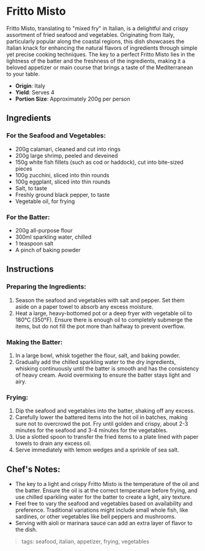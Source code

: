 # Fritto Misto

Fritto Misto, translating to "mixed fry" in Italian, is a delightful and crispy assortment of fried seafood and vegetables. Originating from Italy, particularly popular along the coastal regions, this dish showcases the Italian knack for enhancing the natural flavors of ingredients through simple yet precise cooking techniques. The key to a perfect Fritto Misto lies in the lightness of the batter and the freshness of the ingredients, making it a beloved appetizer or main course that brings a taste of the Mediterranean to your table.

- **Origin**: Italy
- **Yield**: Serves 4
- **Portion Size**: Approximately 200g per person

## Ingredients

### For the Seafood and Vegetables:
- 200g calamari, cleaned and cut into rings
- 200g large shrimp, peeled and deveined
- 150g white fish fillets (such as cod or haddock), cut into bite-sized pieces
- 100g zucchini, sliced into thin rounds
- 100g eggplant, sliced into thin rounds
- Salt, to taste
- Freshly ground black pepper, to taste
- Vegetable oil, for frying

### For the Batter:
- 200g all-purpose flour
- 300ml sparkling water, chilled
- 1 teaspoon salt
- A pinch of baking powder

## Instructions

### Preparing the Ingredients:
1. Season the seafood and vegetables with salt and pepper. Set them aside on a paper towel to absorb any excess moisture.
2. Heat a large, heavy-bottomed pot or a deep fryer with vegetable oil to 180°C (350°F). Ensure there is enough oil to completely submerge the items, but do not fill the pot more than halfway to prevent overflow.

### Making the Batter:
1. In a large bowl, whisk together the flour, salt, and baking powder.
2. Gradually add the chilled sparkling water to the dry ingredients, whisking continuously until the batter is smooth and has the consistency of heavy cream. Avoid overmixing to ensure the batter stays light and airy.

### Frying:
1. Dip the seafood and vegetables into the batter, shaking off any excess.
2. Carefully lower the battered items into the hot oil in batches, making sure not to overcrowd the pot. Fry until golden and crispy, about 2-3 minutes for the seafood and 3-4 minutes for the vegetables.
3. Use a slotted spoon to transfer the fried items to a plate lined with paper towels to drain any excess oil.
4. Serve immediately with lemon wedges and a sprinkle of sea salt.

## Chef's Notes:
- The key to a light and crispy Fritto Misto is the temperature of the oil and the batter. Ensure the oil is at the correct temperature before frying, and use chilled sparkling water for the batter to create a light, airy texture.
- Feel free to vary the seafood and vegetables based on availability and preference. Traditional variations might include small whole fish, like sardines, or other vegetables like bell peppers and mushrooms.
- Serving with aioli or marinara sauce can add an extra layer of flavor to the dish.

> tags: seafood, italian, appetizer, frying, vegetables